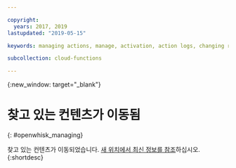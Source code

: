 ```yaml
---

copyright:
  years: 2017, 2019
lastupdated: "2019-05-15"

keywords: managing actions, manage, activation, action logs, changing runtime, delete

subcollection: cloud-functions

---
```


{:new_window: target="_blank"}
# 찾고 있는 컨텐츠가 이동됨
{: #openwhisk_managing}

찾고 있는 컨텐츠가 이동되었습니다. [새 위치에서 최신 정보를 참조](/docs/openwhisk?topic=cloud-functions-actions#actions_pkgs)하십시오.
{:shortdesc}
